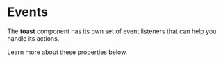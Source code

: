 # Events

The **toast** component has its own set of event listeners that can help you handle its actions.

Learn more about these properties below.